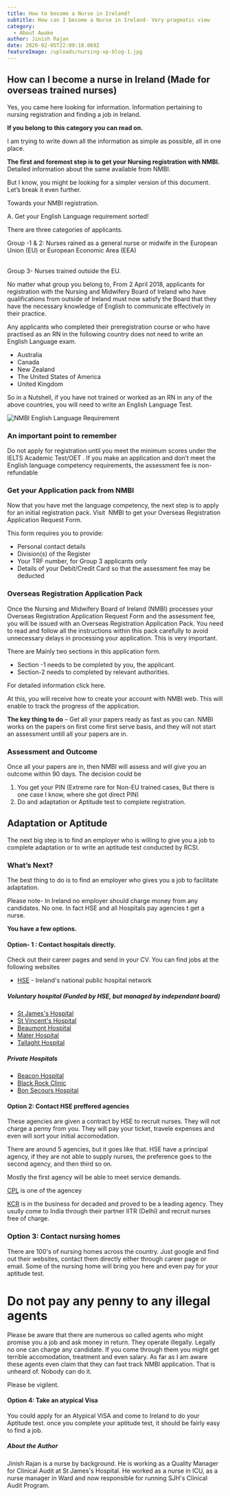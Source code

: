 ```yaml
---
title: How to become a Nurse in Ireland?
subtitle: How can I become a Nurse in Ireland- Very pragmatic view
category:
  - About Awake
author: Jinish Rajan
date: 2020-02-05T22:09:18.069Z
featureImage: /uploads/nursing-vp-blog-1.jpg
---
```

## How can I become a nurse in Ireland (Made for overseas trained nurses)

Yes, you came here looking for information. Information pertaining to nursing registration and finding a job in Ireland.

**If you belong to this category you can read on.**

I am trying to write down all the information as simple as possible, all in one place.

**The first and foremost step is to get your Nursing registration with NMBI.**  Detailed information about the same available from NMBI.

But I know, you might be looking for a simpler version of this document. Let’s break it even further.

Towards your NMBI registration.

A. Get your English Language requirement sorted!

There are three categories of applicants.

Group -1 & 2: Nurses rained as a general nurse or midwife in the European Union (EU) or European Economic Area (EEA)

\
Group 3- Nurses trained outside the EU.

No matter what group you belong to, From 2 April 2018, applicants for registration with the Nursing and Midwifery Board of Ireland who have qualifications from outside of Ireland must now satisfy the Board that they have the necessary knowledge of English to communicate effectively in their practice.

Any applicants who completed their preregistration course or who have practised as an RN in the following country does not need to write an English Language exam.

* Australia
* Canada
* New Zealand 
* The United States of America
* United Kingdom

So in a Nutshell, if you have not trained or worked as an RN in any of the above countries, you will need to write an English Language Test.

![NMBI English Language Requirement](/uploads/english-language.jpg "Updated English Language Requirement for Nurses in Ireland")

### An important point to remember

Do not apply for registration until you meet the minimum scores under the IELTS Academic Test/OET . If you make an application and don’t meet the English language competency requirements, the assessment fee is non-refundable

### Get your Application pack from NMBI

Now that you have met the language competency, the next step is to apply for an initial registration pack. Visit  NMBI to get your Overseas Registration Application Request Form.

This form requires you to provide:

* Personal contact details
* Division(s) of the Register
* Your TRF number, for Group 3 applicants only
* Details of your Debit/Credit Card so that the assessment fee may be deducted 

### Overseas Registration Application Pack

Once the Nursing and Midwifery Board of Ireland (NMBI) processes your Overseas Registration Application Request Form and the assessment fee, you will be issued with an Overseas Registration Application Pack. You need to read and follow all the instructions within this pack carefully to avoid unnecessary delays in processing your application. This is very important.

There are Mainly two sections in this application form.

* Section -1 needs to be completed by you, the applicant.
* Section-2 needs to completed by relevant authorities. 

For detailed information click here.

At this, you will receive how to create your account with NMBI web. This will enable to track the progress of the application.

**The key thing to do** – Get all your papers ready as fast as you can. NMBI works on the papers on first come first serve basis, and they will not start an assessment untill all your papers are in. 

### Assessment and Outcome

Once all your papers are in, then NMBI will assess and will give you an outcome within 90 days. The decision could be

1. You get your PIN (Extreme rare for Non-EU trained cases, But there is one case I know, where she got direct PIN)
2. Do and adaptation or Aptitude test to complete registration.

## Adaptation or Aptitude

   The next big step is to find an employer who is willing to give you a job to complete adaptation or to write an aptitude test conducted by RCSI. 

### What’s Next?

The best thing to do is to find an employer who gives you a job to facilitate adaptation. 

Please note- In Ireland no employer should charge money from any candidates.  No one. In fact HSE and all Hospitals pay agencies t get a nurse.  

**You have a few options.** 

#### Option- 1 : Contact hospitals directly. 

Check out their career pages and send in your CV. You can find jobs at the following websites

* [HSE](https://www.hse.ie/eng/staff/jobs/job-search/) - Ireland's national public hospital network

##### Voluntary hospital (Funded by HSE, but managed by independant board)

* [St James's Hospital](http://www.stjames.ie/Careers/)
* [St Vincent's Hospital](https://www.stvincents.ie/careers/)
* [Beaumont Hospital](http://www.beaumont.ie/vacancies)
* [Mater Hospital](https://www.mater.ie/healthcare-professionals/job-opportunities/)
* [Tallaght Hospital](https://www.tuh.ie/Careers-Education/)

##### Private Hospitals

* [Beacon Hospital](https://www.beaconhospital.ie/careers/)
* [Black Rock Clinic](https://www.blackrock-clinic.ie/about-blackrock-clinic/careers/)
* [Bon Secours Hospital](https://www.bonsecours.ie/careers)



#### Option 2: Contact HSE preffered agencies

These agencies are given a contract by HSE to recruit nurses. They will not charge a penny from you. They will pay your ticket, travele expenses and even will sort your initial accomodation.

There are around 5 agencies, but it goes like that.  HSE have a principal agency, if they are not able to supply nurses, the preference goes to the second agency, and then third so on. 

Mostly the first agency will be able to meet service demands. 

[CPL](https://cplhealthcare.com/nursing-jobs/) is one of the agencey

[KCR](https://kcr.ie/) is in the business for decaded and proved to be a leading agency. They usully come to India through their partner IITR (Delhi) and recruit nurses free of charge. 

### Option 3: Contact nursing homes

There are 100's of nursing homes across the country. Just google and find out their websites, contact them directly either through career page or email.  Some of the nursing home will bring you here and even pay for your aptitude test.

# Do not pay any penny  to any  illegal agents

Please be aware that there are numerous so called agents who might promise you a job and ask money in return. They operate illegally. Legally no one can charge any candidate. If you come through them you might get terrible accomodation, treatment and even salary. As far as I am aware these agents even claim that they can fast track NMBI application. That is unheard of. Nobody can do it. 

Please be vigilent. 

#### Option 4: Take an atypical Visa

You could apply for an Atypical VISA and come to Ireland to do your Aptitude test. once you complete your aptitude test, it should be fairly easy to find a job. 

##### About the Author

Jinish Rajan is a nurse by background. He is working as a Quality Manager for Clinical Audit at St James's Hospital. He worked as a nurse in ICU, as a nurse manager in Ward and now responsible for running SJH's Clinical Audit Program.